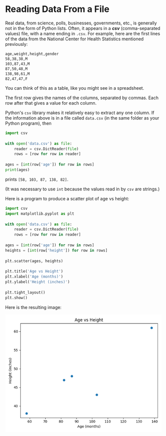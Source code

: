 # Reading Data From a File

Real data, from science, polls, businesses, governments, etc., is generally not in the form of Python lists. Often,
it appears in a ***csv*** (comma-separated values) file, with a name ending in `.csv`. For example, here are the first
lines of the data from the National Center for Health Statistics mentioned previously:

```csv
age,weight,height,gender
58,38,38,M
103,87,43,M
87,50,48,M
138,98,61,M
82,47,47,F
```

You can think of this as a table, like you might see in a spreadsheet.

The first row gives the names of the columns, separated by commas. Each row after that gives a value for each column.

Python's `csv` library makes it relatively easy to extract any one column. If the information above is in a file
called `data.csv` (in the same folder as your Python program), then

```python
import csv

with open('data.csv') as file:
    reader = csv.DictReader(file)
    rows = [row for row in reader]

ages = [int(row['age']) for row in rows]
print(ages)
```

prints `[58, 103, 87, 138, 82]`.

(It was necessary to use `int` because the values read in by `csv` are strings.)

Here is a program to produce a scatter plot of age vs height:

<!--age_height.py-->
```python
import csv
import matplotlib.pyplot as plt

with open('data.csv') as file:
    reader = csv.DictReader(file)
    rows = [row for row in reader]

ages = [int(row['age']) for row in rows]
heights = [int(row['height']) for row in rows]

plt.scatter(ages, heights)

plt.title('Age vs Height')
plt.xlabel('Age (months)')
plt.ylabel('Height (inches)')

plt.tight_layout()
plt.show()
```

Here is the resulting image:

![A scatter plot of age versus height](../image/age_height.png)
